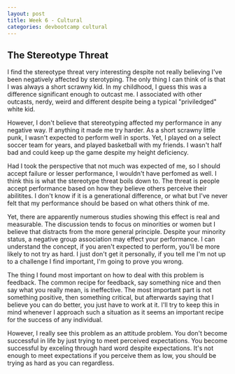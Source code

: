 ```yaml
---
layout: post
title: Week 6 - Cultural
categories: devbootcamp cultural
---
```



The Stereotype Threat
---------------------

I find the stereotype threat very interesting despite not really believing I've been negatively affected by sterotyping. The only thing I can think of is that I was always a short scrawny kid. In my childhood, I guess this was a difference significant enough to outcast me. I associated with other outcasts, nerdy, weird and different despite being a typical "priviledged" white kid.

However, I don't believe that stereotyping affected my performance in any negative way. If anything it made me try harder. As a short scrawny little punk, I wasn't expected to perform well in sports. Yet, I played on a select soccer team for years, and played basketball with my friends. I wasn't half bad and could keep up the game despite my height deficiency.

Had I took the perspective that not much was expected of me, so I should accept failure or lesser performance, I wouldn't have perfomed as well. I think this is what the stereotype threat boils down to. The threat is people accept performance based on how they believe others perceive their abilitites. I don't know if it is a generational difference, or what but I've never felt that my performance should be based on what others think of me.

Yet, there are apparently numerous studies showing this effect is real and measurable. The discussion tends to focus on minorities or women but I believe that distracts from the more general principle. Despite your minority status, a negative group association may effect your performance. I can understand the concept, if you aren't expected to perform, you'll be more likely to not try as hard. I just don't get it personally, if you tell me I'm not up to a challenge I find important, I'm going to prove you wrong. 

The thing I found most important on how to deal with this problem is feedback. The common recipe for feedback, say something nice and then say what you really mean, is ineffective. The most important part is not something positive, then something critical, but afterwards saying that I believe you can do better, you just have to work at it. I'll try to keep this in mind whenever I approach such a situation as it seems an important recipe for the success of any individual.

However, I really see this problem as an attitude problem. You don't become successful in life by just trying to meet perceived expectations. You become successful by exceling through hard word despite expectations. It's not enough to meet expectations if you perceive them as low, you should be trying as hard as you can regardless.
